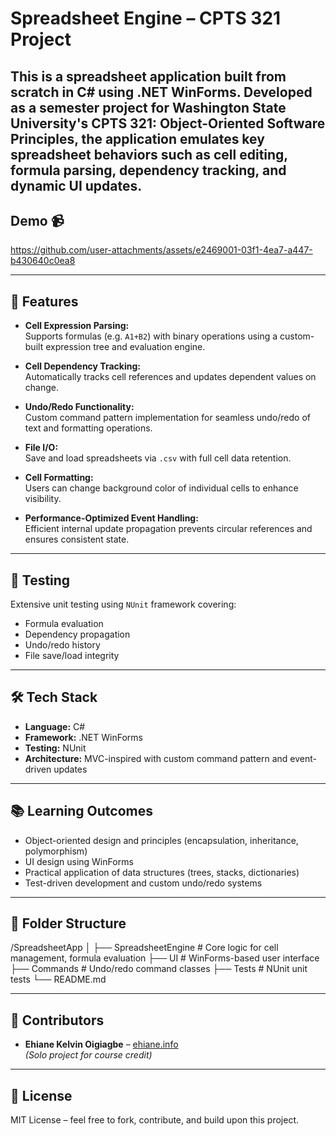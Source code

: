 # Spreadsheet Engine – CPTS 321 Project

This is a spreadsheet application built from scratch in C# using .NET WinForms. Developed as a semester project for Washington State University's **CPTS 321: Object-Oriented Software Principles**, the application emulates key spreadsheet behaviors such as cell editing, formula parsing, dependency tracking, and dynamic UI updates.
---
## Demo 📹
https://github.com/user-attachments/assets/e2469001-03f1-4ea7-a447-b430640c0ea8

---




## 🚀 Features

- **Cell Expression Parsing:**  
  Supports formulas (e.g. `A1+B2`) with binary operations using a custom-built expression tree and evaluation engine.

- **Cell Dependency Tracking:**  
  Automatically tracks cell references and updates dependent values on change.

- **Undo/Redo Functionality:**  
  Custom command pattern implementation for seamless undo/redo of text and formatting operations.

- **File I/O:**  
  Save and load spreadsheets via `.csv` with full cell data retention.

- **Cell Formatting:**  
  Users can change background color of individual cells to enhance visibility.

- **Performance-Optimized Event Handling:**  
  Efficient internal update propagation prevents circular references and ensures consistent state.

---

## 🧪 Testing

Extensive unit testing using `NUnit` framework covering:
- Formula evaluation
- Dependency propagation
- Undo/redo history
- File save/load integrity

---
## 🛠️ Tech Stack

- **Language:** C#  
- **Framework:** .NET WinForms  
- **Testing:** NUnit  
- **Architecture:** MVC-inspired with custom command pattern and event-driven updates

---

## 📚 Learning Outcomes

- Object-oriented design and principles (encapsulation, inheritance, polymorphism)  
- UI design using WinForms  
- Practical application of data structures (trees, stacks, dictionaries)  
- Test-driven development and custom undo/redo systems

---

## 📁 Folder Structure

/SpreadsheetApp
│
├── SpreadsheetEngine # Core logic for cell management, formula evaluation
├── UI # WinForms-based user interface
├── Commands # Undo/redo command classes
├── Tests # NUnit unit tests
└── README.md



---

## 🤝 Contributors

- **Ehiane Kelvin Oigiagbe** – [ehiane.info](http://www.ehiane.info)  
*(Solo project for course credit)*

---

## 📄 License

MIT License – feel free to fork, contribute, and build upon this project.
